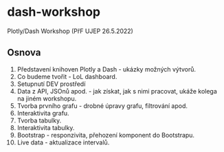 # dash-workshop

Plotly/Dash Workshop (PřF UJEP 26.5.2022)

## Osnova

1. Představení knihoven Plotly a Dash - ukázky možných výtvorů.
2. Co budeme tvořit - LoL dashboard.
3. Setupnutí DEV prostředí
4. Data z API, JSOnů apod. - jak získat, jak s nimi pracovat, ukáže kolega na jiném workshopu.
5. Tvorba prvního grafu - drobné úpravy grafu, filtrování apod.
6. Interaktivita grafu.
7. Tvorba tabulky.
8. Interaktivita tabulky.
9. Bootstrap - responzivita, přehození komponent do Bootstrapu.
10. Live data - aktualizace intervalů.
